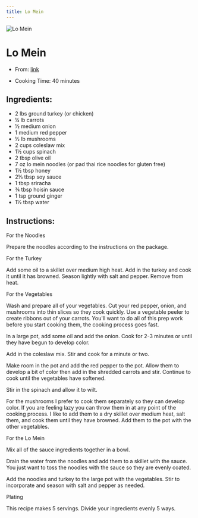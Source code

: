 ```yaml
---
title: Lo Mein
---
```


![Lo Mein](https://mealprepmanual.com/wp-content/uploads/2020/12/lo-mein-WP-copy.jpg)

# Lo Mein

- From: [link](https://mealprepmanual.com/lo-mein/)

- Cooking Time: 40 minutes

## Ingredients:

- 2 lbs ground turkey (or chicken)
- ¼ lb carrots
- ½ medium onion
- 1 medium red pepper
- ½ lb mushrooms
- 2 cups coleslaw mix
- 1½ cups spinach
- 2 tbsp olive oil
- 7 oz lo mein noodles (or pad thai rice noodles for gluten free)
- 1½ tbsp honey
- 2⅓ tbsp soy sauce
- 1 tbsp sriracha
- ¾ tbsp hoisin sauce
- 1 tsp ground ginger
- 1½ tbsp water

## Instructions:

For the Noodles

Prepare the noodles according to the instructions on the package.

For the Turkey

Add some oil to a skillet over medium high heat. Add in the turkey and cook it until it has browned. Season lightly with salt and pepper. Remove from heat.

For the Vegetables

Wash and prepare all of your vegetables. Cut your red pepper, onion, and mushrooms into thin slices so they cook quickly. Use a vegetable peeler to create ribbons out of your carrots. You'll want to do all of this prep work before you start cooking them, the cooking process goes fast.

In a large pot, add some oil and add the onion. Cook for 2-3 minutes or until they have begun to develop color.

Add in the coleslaw mix. Stir and cook for a minute or two.

Make room in the pot and add the red pepper to the pot. Allow them to develop a bit of color then add in the shredded carrots and stir. Continue to cook until the vegetables have softened.

Stir in the spinach and allow it to wilt.

For the mushrooms I prefer to cook them separately so they can develop color. If you are feeling lazy you can throw them in at any point of the cooking process. I like to add them to a dry skillet over medium heat, salt them, and cook them until they have browned. Add them to the pot with the other vegetables.

For the Lo Mein

Mix all of the sauce ingredients together in a bowl.

Drain the water from the noodles and add them to a skillet with the sauce. You just want to toss the noodles with the sauce so they are evenly coated.

Add the noodles and turkey to the large pot with the vegetables. Stir to incorporate and season with salt and pepper as needed.

Plating

This recipe makes 5 servings. Divide your ingredients evenly 5 ways.
